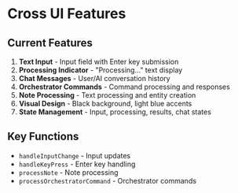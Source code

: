 # Cross UI Features

## Current Features

1. **Text Input** - Input field with Enter key submission
2. **Processing Indicator** - "Processing..." text display
3. **Chat Messages** - User/AI conversation history
4. **Orchestrator Commands** - Command processing and responses
5. **Note Processing** - Text processing and entity creation
6. **Visual Design** - Black background, light blue accents
7. **State Management** - Input, processing, results, chat states

## Key Functions
- `handleInputChange` - Input updates
- `handleKeyPress` - Enter key handling
- `processNote` - Note processing
- `processOrchestratorCommand` - Orchestrator commands
